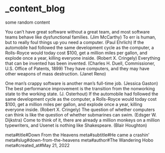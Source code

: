 # _content_blog
some random content

You can’t have great software without a great team, and most software teams behave like dysfunctional families. (Jim McCarthy) To err is human, but to really foul things up you need a computer. (Paul Ehrlich) If the automobile had followed the same development cycle as the computer, a Rolls-Royce would today cost $100, get a million miles per gallon, and explode once a year, killing everyone inside. (Robert X. Cringely) Everything that can be invented has been invented. (Charles H. Duell, Commissioner, U.S. Office of Patents, 1899) They have computers, and they may have other weapons of mass destruction. (Janet Reno)

One man’s crappy software is another man’s full-time job. (Jessica Gaston) The best performance improvement is the transition from the nonworking state to the working state. (J. Osterhout) If the automobile had followed the same development cycle as the computer, a Rolls-Royce would today cost $100, get a million miles per gallon, and explode once a year, killing everyone inside. (Robert X. Cringely) The question of whether computers can think is like the question of whether submarines can swim. (Edsger W. Dijkstra) Come to think of it, there are already a million monkeys on a million typewriters, and Usenet is nothing like Shakespeare. (Blair Houghton)

meta#title#Down From the Heavens
meta#subtitle#He came a crashin'
meta#slug#down-from-the-heavens
meta#author#The Wandering Hobo
meta#created_at#May 21, 2022
